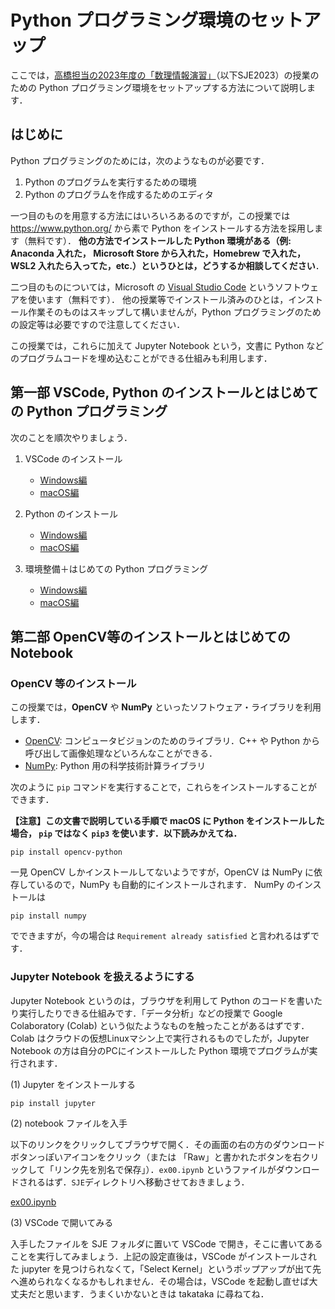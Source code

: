 # Python プログラミング環境のセットアップ



ここでは，[高橋担当の2023年度の「数理情報演習」](https://www-tlab.math.ryukoku.ac.jp/wiki/?SJE/2023)（以下SJE2023）の授業のための Python プログラミング環境をセットアップする方法について説明します．

## はじめに

Python プログラミングのためには，次のようなものが必要です．

1. Python のプログラムを実行するための環境
1. Python のプログラムを作成するためのエディタ

一つ目のものを用意する方法にはいろいろあるのですが，この授業では https://www.python.org/ から素で Python をインストールする方法を採用します（無料です）． **他の方法でインストールした Python 環境がある（例: Anaconda 入れた， Microsoft Store から入れた，Homebrew で入れた，WSL2 入れたら入ってた，etc.）というひとは，どうするか相談してください**．

二つ目のものについては，Microsoft の [Visual Studio Code](https://code.visualstudio.com/) というソフトウェアを使います（無料です）． 他の授業等でインストール済みのひとは，インストール作業そのものはスキップして構いませんが，Python プログラミングのための設定等は必要ですので注意してください．

この授業では，これらに加えて Jupyter Notebook という，文書に Python などのプログラムコードを埋め込むことができる仕組みも利用します．

## 第一部 VSCode, Python のインストールとはじめての Python プログラミング

次のことを順次やりましょう．

1. VSCode のインストール
    - [Windows編](InstallVSCode_win.md)
    - [macOS編](InstallVSCode_mac.md)

1. Python のインストール
    - [Windows編](InstallPython_win.md)
    - [macOS編](InstallPython_mac.md)

1. 環境整備＋はじめての Python プログラミング
    - [Windows編](mkdir_hoge_py_win.md)
    - [macOS編](mkdir_hoge_py_mac.md)

## 第二部 OpenCV等のインストールとはじめての Notebook

### OpenCV 等のインストール

この授業では，**OpenCV** や **NumPy** といったソフトウェア・ライブラリを利用します．

- [OpenCV](https://opencv.org/): コンピュータビジョンのためのライブラリ．C++ や Python から呼び出して画像処理などいろんなことができる．
- [NumPy](https://numpy.org/): Python 用の科学技術計算ライブラリ

次のように `pip` コマンドを実行することで，これらをインストールすることができます．

**【注意】この文書で説明している手順で macOS に Python をインストールした場合， `pip` ではなく `pip3` を使います．以下読みかえてね．**

```
pip install opencv-python
```

一見 OpenCV しかインストールしてないようですが，OpenCV は NumPy に依存しているので，NumPy も自動的にインストールされます．
NumPy のインストールは

```
pip install numpy
```

でできますが，今の場合は `Requirement already satisfied` と言われるはずです．

### Jupyter Notebook を扱えるようにする

Jupyter Notebook というのは，ブラウザを利用して Python のコードを書いたり実行したりできる仕組みです．「データ分析」などの授業で Google Colaboratory (Colab) という似たようなものを触ったことがあるはずです．Colab はクラウドの仮想Linuxマシン上で実行されるものでしたが，Jupyter Notebook の方は自分のPCにインストールした Python 環境でプログラムが実行されます．

(1) Jupyter をインストールする
```
pip install jupyter
```

(2) notebook ファイルを入手

以下のリンクをクリックしてブラウザで開く．その画面の右の方のダウンロードボタンっぽいアイコンをクリック（または 「Raw」と書かれたボタンを右クリックして「リンク先を別名で保存」）．`ex00.ipynb` というファイルがダウンロードされるはず．`SJE`ディレクトリへ移動させておきましょう．

[ex00.ipynb](../ex00.ipynb)

(3) VSCode で開いてみる

入手したファイルを SJE フォルダに置いて VSCode で開き，そこに書いてあることを実行してみましょう．上記の設定直後は，VSCode がインストールされた jupyter を見つけられなくて，「Select Kernel」というポップアップが出て先へ進められなくなるかもしれません．その場合は，VSCode を起動し直せば大丈夫だと思います．うまくいかないときは takataka に尋ねてね．

